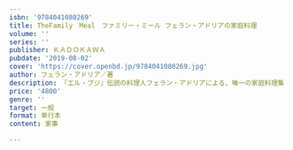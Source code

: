```yaml
---
isbn: '9784041080269'
title: TheFamily　Meal　ファミリー・ミール フェラン・アドリアの家庭料理
volume: ''
series: ''
publisher: ＫＡＤＯＫＡＷＡ
pubdate: '2019-08-02'
cover: 'https://cover.openbd.jp/9784041080269.jpg'
author: フェラン・アドリア／著
description: 「エル・ブジ」伝説の料理人フェラン・アドリアによる、唯一の家庭料理集
price: '4800'
genre: ''
target: 一般
format: 単行本
content: 家事

---
```

